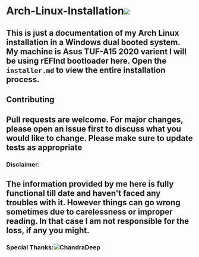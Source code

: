 # Arch-Linux-Installation![](https://archlinux.org/static/logos/archlinux-logo-dark-90dpi.ebdee92a15b3.png)

This is just a documentation of my Arch Linux installation in a Windows dual booted system.
My machine is Asus TUF-A15 2020 varient
I will be using rEFInd bootloader here.
Open the `installer.md` to view the entire installation process.
---
## Contributing
Pull requests are welcome. For major changes, please open an issue first to discuss what you would like to change.
Please make sure to update tests as appropriate
---
### Disclaimer: 
The information provided by me here is fully functional till date and haven't faced any troubles with it. However things can go wrong sometimes due to carelessness or improper reading. In that case I am not responsible for the loss, if any you might.
---
### Special Thanks:![ChandraDeep](https://github.com/chandradeepdey)

